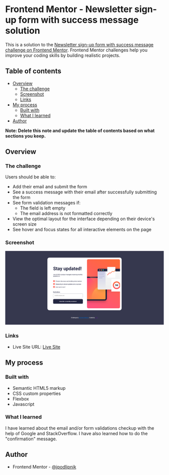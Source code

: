 # Frontend Mentor - Newsletter sign-up form with success message solution

This is a solution to the [Newsletter sign-up form with success message challenge on Frontend Mentor](https://www.frontendmentor.io/challenges/newsletter-signup-form-with-success-message-3FC1AZbNrv). Frontend Mentor challenges help you improve your coding skills by building realistic projects.

## Table of contents

- [Overview](#overview)
  - [The challenge](#the-challenge)
  - [Screenshot](#screenshot)
  - [Links](#links)
- [My process](#my-process)
  - [Built with](#built-with)
  - [What I learned](#what-i-learned)
- [Author](#author)

**Note: Delete this note and update the table of contents based on what sections you keep.**

## Overview

### The challenge

Users should be able to:

- Add their email and submit the form
- See a success message with their email after successfully submitting the form
- See form validation messages if:
  - The field is left empty
  - The email address is not formatted correctly
- View the optimal layout for the interface depending on their device's screen size
- See hover and focus states for all interactive elements on the page

### Screenshot

![](./screenshot.png)

### Links

- Live Site URL: [Live Site](https://jpodlipnik.github.io/Newsletter-sign-up-form-with-success-message/)

## My process

### Built with

- Semantic HTML5 markup
- CSS custom properties
- Flexbox
- Javascript

### What I learned

I have learned about the email and/or form validations checkup with the help of Google and StackOverflow.
I have also learned how to do the "confirmation" message.

## Author

- Frontend Mentor - [@jpodlipnik](https://www.frontendmentor.io/profile/jpodlipnik)
